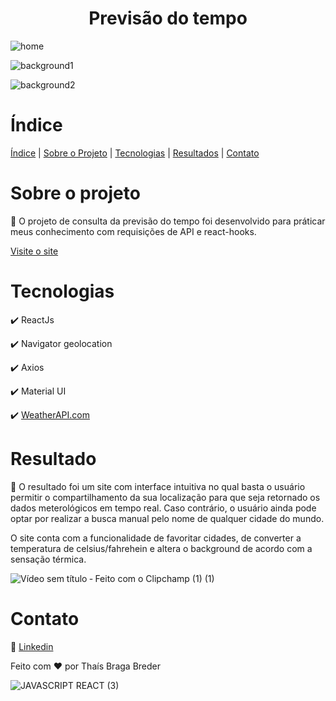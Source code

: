 <h1 align="center"> Previsão do tempo </h1>

![home](https://user-images.githubusercontent.com/99916975/216715329-fc8ce638-0303-4ee9-b095-c8f0ef8a2915.png)

![background1](https://user-images.githubusercontent.com/99916975/216689965-952714b8-4ebb-44fa-86b1-204956539eac.png)

![background2](https://user-images.githubusercontent.com/99916975/216715341-7b574912-2b50-4490-b0bf-fa44a21a4f72.png)

#  Índice 
  
  [Índice](#índice) | [Sobre o Projeto](#sobre-o-projeto) | [Tecnologias](#tecnologias)  | [Resultados](#resultado) | [Contato](#contato)

# Sobre o projeto 
 🔎 O projeto de consulta da previsão do tempo foi desenvolvido para práticar meus conhecimento com requisições de API e react-hooks.
 
  [Visite o site](https://weather-forecast-react-thaisbbreder.vercel.app/)
   
 # Tecnologias  
 ✔️ ReactJs
 
 ✔️ Navigator geolocation
 
 ✔️ Axios
 
 ✔️ Material UI
 
 ✔️ <a href="https://www.weatherapi.com/" title="Free Weather API">WeatherAPI.com</a>
 

# Resultado 
🚀  O resultado foi um site com interface intuitiva no qual basta o usuário permitir o compartilhamento da sua localização para que seja retornado os dados meterológicos em tempo real. Caso contrário, o usuário ainda pode optar por realizar a busca manual pelo nome de qualquer cidade do mundo. 
 
 O site conta com a funcionalidade de favoritar cidades, de converter a temperatura de celsius/fahrehein e altera o background de acordo com a sensação térmica.
 
 ![Vídeo sem título ‐ Feito com o Clipchamp (1) (1)](https://user-images.githubusercontent.com/99916975/216718323-ee7a1725-d166-4e90-a371-11af2beae8b4.gif)

# Contato  
🤝  [Linkedin](https://www.linkedin.com/in/thaisbbreder/)

Feito com ❤️ por Thaís Braga Breder


![JAVASCRIPT  REACT (3)](https://user-images.githubusercontent.com/99916975/216992356-1479f81b-1d21-413f-a31a-cc18da5bad1c.png)


